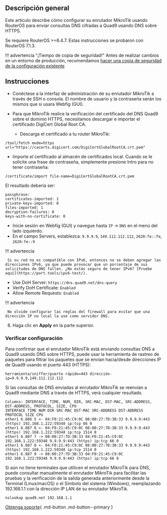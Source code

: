 ## Descripción general

Este artículo describe cómo configurar su enrutador MikroTik usando RouterOS para enviar consultas DNS cifradas a Quad9 usando DNS sobre HTTPS.

Se requiere RouterOS >=6.4.7. Estas instrucciones se probaron con RouterOS 7.1.3.

!!! advertencia "¡Tiempo de copia de seguridad!"
     Antes de realizar cambios en un entorno de producción, recomendamos [hacer una copia de seguridad de la configuración existente](https://help.mikrotik.com/docs/display/ROS/Backup)

## Instrucciones

* Conéctese a la interfaz de administración de su enrutador MikroTik a través de SSH o consola. El nombre de usuario y la contraseña serán los mismos que si usara Webfig (GUI).

* Para que MikroTik realice la verificación del certificado del DNS Quad9 sobre el dominio HTTPS, necesitamos descargar e importar el certificado DigiCert Global Root CA.
     * Descarga el certificado a tu router MikroTik:

```
/tool/fetch mode=https url="https://cacerts.digicert.com/DigiCertGlobalRootCA.crt.pem"
```

* Importe el certificado al almacén de certificados local. Cuando se le solicite una frase de contraseña, simplemente presione Intro para no tener contraseña:

```
/certificate/import file-name=DigiCertGlobalRootCA.crt.pem
```

El resultado debería ser:

```
passphrase: 
certificates-imported: 1
private-keys-imported: 0
files-imported: 1
decryption-failures: 0
keys-with-no-certificate: 0
```

* Inicie sesión en Webfig (GUI) y navegue hasta `IP` -> `DNS` en el menú del lado izquierdo.
* En el campo Servers, establezca: `9.9.9.9`, `149.112.112.112`, `2620:fe::fe`, `2620:fe::9`

!!! advertencia

     Si su red no es compatible con IPv6, entonces no se deben agregar las direcciones IPv6, ya que puede provocar que un porcentaje de sus solicitudes de DNS fallen. ¿No estás seguro de tener IPv6? [Pruebe aquí](https://port.tools/ipv6-test/).

*  Use DoH Server: `https://dns.quad9.net/dns-query`
*  Verify DoH Certificate: `Enabled`
*  Allow Remote Requests: `Enabled`

!!! advertencia

     No olvide configurar las reglas del firewall para evitar que una dirección IP no local la use como servidor DNS.

8. Haga clic en **Apply** en la parte superior.

### Verificar configuración

Para confirmar que el enrutador MikroTik está enviando consultas DNS a Quad9 usando DNS sobre HTTPS, puede usar la herramienta de rastreo de paquetes para filtrar los paquetes que se envían hacia/desde direcciones IP de Quad9 usando el puerto 443 (HTTPS):

```
herramienta/sniffer/puerto rápido=443 dirección-ip=9.9.9.9,149.112.112.112
```

Si las consultas de DNS enviadas al enrutador MikroTik se reenvían a Quad9 mediante DNS a través de HTTPS, verá cualquier resultado.

```
Columns: INTERFACE, TIME, NUM, DIR, SRC-MAC, DST-MAC, SRC-ADDRESS, DST-ADDRESS, PROTOCOL, SIZE, CPU
INTERFACE TIME NUM DIR SRC-MAC DST-MAC SRC-ADDRESS DST-ADDRESS PROTOCOL SIZE CPU
ether1 6.886 5 <- 04:F0:21:45:C9:0C 08:00:27:7D:3B:33 9.9.9.9:443 (https) 192.168.1.222:59348 ip:tcp 66 0
ether1 6.887 6 <- 04:F0:21:45:C9:0C 08:00:27:7D:3B:33 9.9.9.9:443 (https) 192.168.1.222:59348 ip:tcp 1514 0
ether1 6.887 7 -> 08:00:27:7D:3B:33 04:F0:21:45:C9:0C 192.168.1.222:59348 9.9.9.9:443 (https) ip:tcp 66 0
ether1 6.887 8 <- 04:F0:21:45:C9:0C 08:00:27:7D:3B:33 9.9.9.9:443 (https) 192.168.1.222:59348 ip:tcp 1514 0
ether1 6.887 9 -> 08:00:27:7D:3B:33 04:F0:21:45:C9:0C 192.168.1.222:59348 9.9.9.9:443 (https) ip:tcp 66 0
```

Si aún no tiene terminales que utilicen el enrutador MikroTik para DNS, puede consultar manualmente el enrutador MikroTik para facilitar las pruebas y la verificación de la salida generada anteriormente desde la Terminal (Linux/macOS) o el Símbolo del sistema (Windows), reemplazando 192.168.1.1 con la dirección IP LAN de su enrutador MikroTik.

```
nslookup quad9.net 192.168.1.1
```

[Obtenga soporte](https://quad9.net/support/contact){ .md-button .md-button--primary }